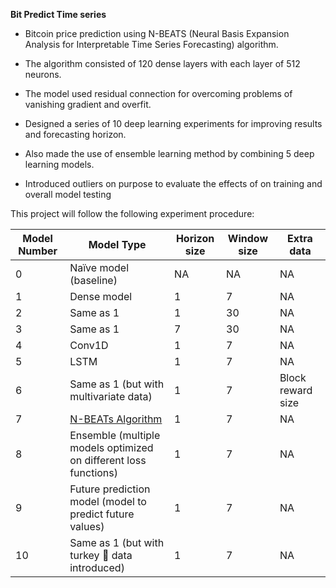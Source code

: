 **Bit Predict Time series**


- Bitcoin price prediction using N-BEATS (Neural Basis Expansion Analysis for Interpretable Time Series 
Forecasting) algorithm. 

- The algorithm consisted of 120 dense layers with each layer of 512 neurons. 

- The model used residual connection for overcoming problems of vanishing gradient and overfit.

- Designed a series of 10 deep learning experiments for improving results and forecasting horizon.  

- Also made the use of ensemble learning method by combining 5 deep learning models. 

- Introduced outliers on purpose to evaluate the effects of on training and overall model testing



This project will follow the following experiment procedure:

| Model Number | Model Type | Horizon size | Window size | Extra data |
| ----- | ----- | ----- | ----- | ----- |
| 0 | Naïve model (baseline) | NA | NA | NA |
| 1 | Dense model | 1 | 7 | NA |
| 2 | Same as 1 | 1 | 30 | NA | 
| 3 | Same as 1 | 7 | 30 | NA |
| 4 | Conv1D | 1 | 7 | NA |
| 5 | LSTM | 1 | 7 | NA |
| 6 | Same as 1 (but with multivariate data) | 1 | 7 | Block reward size |
| 7 | [N-BEATs Algorithm](https://arxiv.org/pdf/1905.10437.pdf) | 1 | 7 | NA |
| 8 | Ensemble (multiple models optimized on different loss functions) | 1 | 7 | NA | 
| 9 | Future prediction model (model to predict future values) | 1 | 7 | NA| 
| 10 | Same as 1 (but with turkey 🦃 data introduced) | 1 | 7 | NA |


